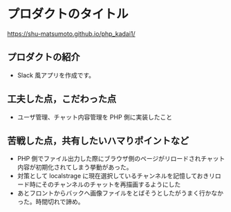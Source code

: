 # プロダクトのタイトル

https://shu-matsumoto.github.io/php_kadai1/

## プロダクトの紹介

- Slack 風アプリを作成です。

## 工夫した点，こだわった点

- ユーザ管理、チャット内容管理を PHP 側に実装したこと

## 苦戦した点，共有したいハマりポイントなど

- PHP 側でファイル出力した際にブラウザ側のページがリロードされチャット内容が初期化されてしまう挙動があった。
- 対策として localstrage に現在選択しているチャンネルを記憶しておきリロード時にそのチャンネルのチャットを再描画するようにした
- あとフロントからバックへ画像ファイルをとばそうとしたがうまく行かなかった。時間切れで諦め。
